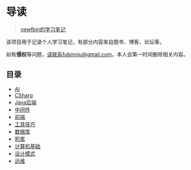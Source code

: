 #  导读

> [newfbin的学习笔记](/study/README)

该项目用于记录个人学习笔记，有部分内容来自图书、博客、论坛等。

如有**侵权**等问题，请联系fubinniu@gmail.com，本人会第一时间删除相关内容。

## 目录

*  [AI](/study/AI/README)
*  [CSharp](/study/CSharp/README)
*  [Java后端](/study/Java后端/README)
*  [中间件](/study/中间件/README)
*  [前端](/study/前端/README)
*  [工具技巧](/study/工具技巧/README)
*  [数据库](/study/数据库/README)
*  [积累](/study/积累/README)
*  [计算机基础](/study/计算机基础/README)
*  [设计模式](/study/设计模式/README)
*  [运维](/study/运维/README)